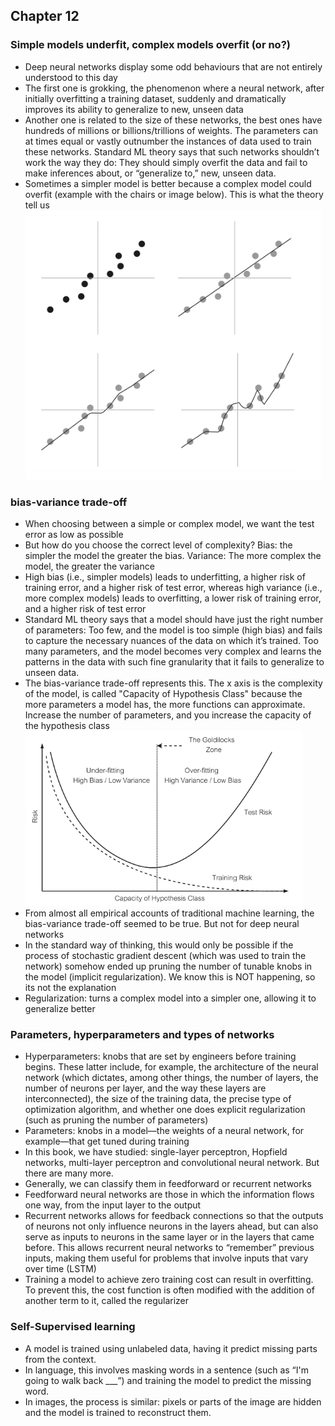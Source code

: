## Chapter 12

### Simple models underfit, complex models overfit (or no?)

- Deep neural networks display some odd behaviours that are not entirely understood to this day
- The first one is grokking, the phenomenon where a neural network, after initially overfitting a training dataset, suddenly and dramatically improves its ability to generalize to new, unseen data
- Another one is related to the size of these networks, the best ones have hundreds of millions or billions/trillions of weights.
The parameters can at times equal or vastly outnumber the instances of data used to train these networks. Standard ML theory says that such networks shouldn’t work the way they do:
They should simply overfit the data and fail to make inferences about, or “generalize to,” new, unseen data.
- Sometimes a simpler model is better because a complex model could overfit (example with the chairs or image below). This is what the theory tell us\
![overfitting](imgs/overfitting.png)

### bias-variance trade-off

- When choosing between a simple or complex model, we want the test error as low as possible
- But how do you choose the correct level of complexity? Bias: the simpler the model the greater the bias. Variance: The more complex the model, the greater the variance
- High bias (i.e., simpler models) leads to underfitting, a higher risk of training error, and a higher risk of test error, whereas high variance (i.e., more complex models) leads to overfitting, a lower risk of training error, and a higher risk of test error
- Standard ML theory says that a model should have just the right number of parameters: Too few, and the model is too simple (high bias) and fails to capture the necessary nuances of the data on which it’s trained. Too many parameters, and the model becomes very complex and learns the patterns in the data with such fine granularity that it fails to generalize to unseen data.
- The bias-variance trade-off represents this. The x axis is the complexity of the model, is called "Capacity of Hypothesis Class" because the more parameters a model has, the more functions can approximate. Increase the number of parameters, and you increase the capacity of the hypothesis class\
![biasvariance](imgs/bias-variance.png)
- From almost all empirical accounts of traditional machine learning, the bias-variance trade-off seemed to be true. But not for deep neural networks
- In the standard way of thinking, this would only be possible if the process of stochastic gradient descent (which was used to train the network) somehow ended up pruning the number of tunable knobs in the model (implicit regularization). We know this is NOT happening, so its not the explanation
- Regularization: turns a complex model into a simpler one, allowing it to generalize better

### Parameters, hyperparameters and types of networks

- Hyperparameters: knobs that are set by engineers before training begins. These latter include, for example, the architecture of the neural network (which dictates, among other things, the number of layers, the number of neurons per layer, and the way these layers are interconnected), the size of the training data, the precise type of optimization algorithm, and whether one does explicit regularization (such as pruning the number of parameters)
- Parameters: knobs in a model—the weights of a neural network, for example—that get tuned during training
- In this book, we have studied: single-layer perceptron, Hopfield networks, multi-layer perceptron and convolutional neural network. But there are many more.
- Generally, we can classify them in feedforward or recurrent networks
- Feedforward neural networks are those in which the information flows one way, from the input layer to the output
- Recurrent networks allows for feedback connections so that the outputs of neurons not only influence neurons in the layers ahead, but can also serve as inputs to neurons in the same layer or in the layers that came before. This allows recurrent neural networks to “remember” previous inputs, making them useful for problems that involve inputs that vary over time (LSTM)
- Training a model to achieve zero training cost can result in overfitting. To prevent this, the cost function is often modified with the addition of another term to it, called the regularizer

### Self-Supervised learning

- A model is trained using unlabeled data, having it predict missing parts from the context.
- In language, this involves masking words in a sentence (such as “I'm going to walk back ___”) and training the model to predict the missing word.
- In images, the process is similar: pixels or parts of the image are hidden and the model is trained to reconstruct them.
